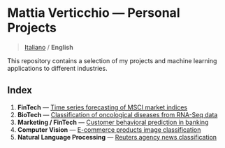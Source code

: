 # Mattia Verticchio — Personal Projects

>  [Italiano](https://github.com/MattiaVerticchio/PersonalProjects/blob/master/README.md) / **English**

This repository contains a selection of my projects and machine learning applications to different industries.

## Index
1. **FinTech** — [Time series forecasting of MSCI market indices](https://github.com/MattiaVerticchio/PersonalProjects/blob/master/MarketForecasting/TimeSeriesForecasting.ipynb)
1. **BioTech** — [Classification of oncological diseases from RNA-Seq data](https://github.com/MattiaVerticchio/PersonalProjects/blob/master/CancerClassification/RNAseqCancerClassification.ipynb)
1. **Marketing / FinTech** — [Customer behavioral prediction in banking](https://github.com/MattiaVerticchio/PersonalProjects/blob/master/TransactionPrediction/TransactionPrediction.ipynb)
1. **Computer Vision** — [E-commerce products image classification](https://github.com/MattiaVerticchio/PersonalProjects/blob/master/ProductClassification/ComputerVisionImageClassification.ipynb)
1. **Natural Language Processing** — [Reuters agency news classification](https://github.com/MattiaVerticchio/PersonalProjects/blob/master/NewsClassification/ReutersNewsClassification.ipynb)
